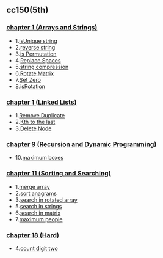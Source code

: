 ## cc150(5th)

### [chapter 1 (Arrays and Strings)](./ch01)
* 1.[isUnique string](./ch01/1.cpp)
* 2.[reverse string](./ch01/2.cpp)
* 3.[is Permutation](./ch01/3.cpp)
* 4.[Replace Spaces](./ch01/4.cpp)
* 5.[string compression](./ch01/5.cpp)
* 6.[Rotate Matrix](./ch01/6.cpp)
* 7.[Set Zero](./ch01/7.cpp)
* 8.[isRotation](./ch01/8.cpp)

### [chapter 1 (Linked Lists)](./ch02)
* 1.[Remove Duplicate](./ch02/1.cpp)
* 2.[Kth to the last](./ch02/2.cpp)
* 3.[Delete Node](./ch02/3.cpp)


### [chapter 9 (Recursion and Dynamic Programming)](./ch11)
* 10.[maximum boxes](./ch09/10.cpp)


### [chapter 11 (Sorting and Searching)](./ch11)
* 1.[merge array](./ch11/1.cpp)
* 2.[sort anagrams](./ch11/2.cpp)
* 3.[search in rotated array](./ch11/3.cpp)
* 5.[search in strings](./ch11/5.cpp)
* 6.[search in matrix](https://github.com/gzc/CLRS/blob/6a6dfaf88ea60a53c45ee4260fd36284c0e4fbb5/C06-Heapsort/young.cpp)
* 7.[maximum people](./ch11/7.cpp)

### [chapter 18 (Hard)](./ch11)
* 4.[count digit two](./ch18/4.cpp)

